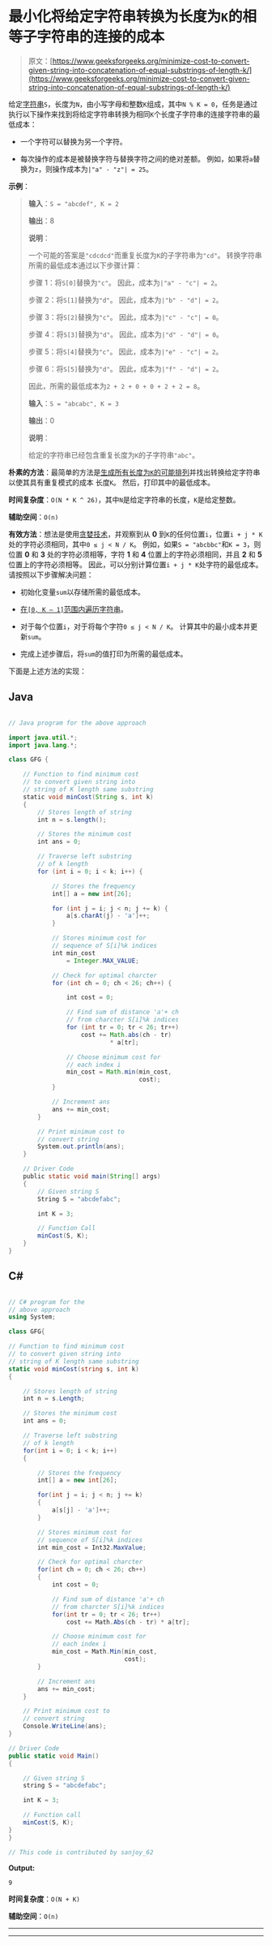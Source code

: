 # 最小化将给定字符串转换为长度为`K`的相等子字符串的连接的成本

> 原文：[https://www.geeksforgeeks.org/minimize-cost-to-convert-given-string-into-concatenation-of-equal-substrings-of-length-k/](https://www.geeksforgeeks.org/minimize-cost-to-convert-given-string-into-concatenation-of-equal-substrings-of-length-k/)

给定[字符串](https://www.geeksforgeeks.org/string-data-structure/)`S`，长度为`N`，由小写字母和整数`K`组成，其中`N % K = 0`，任务是通过执行以下操作来找到将给定字符串转换为相同`K`个长度子字符串的连接字符串的最低成本：

*   一个字符可以替换为另一个字符。

*   每次操作的成本是被替换字符与替换字符之间的绝对差额。 例如，如果将`a`替换为`z`，则操作成本为`|"a" - "z"| = 25`。

**示例**：

> **输入**：`S = "abcdef", K = 2`
>
> **输出**：8
>
> **说明**：
>
> 一个可能的答案是`"cdcdcd"`而重复长度为`K`的子字符串为`"cd"`。 转换字符串所需的最低成本通过以下步骤计算：
>
> 步骤 1：将`S[0]`替换为`"c"`。 因此，成本为`|"a" - "c"| = 2`。
>
> 步骤 2：将`S[1]`替换为`"d"`。 因此，成本为`|"b" - "d"| = 2`。
>
> 步骤 3：将`S[2]`替换为`"c"`。 因此，成本为`|"c" - "c"| = 0`。
>
> 步骤 4：将`S[3]`替换为`"d"`。 因此，成本为`|"d" - "d"| = 0`。
>
> 步骤 5：将`S[4]`替换为`"c"`。 因此，成本为`|"e" - "c"| = 2`。
>
> 步骤 6：将`S[5]`替换为`"d"`。 因此，成本为`|"f" - "d"| = 2`。
>
> 因此，所需的最低成本为`2 + 2 + 0 + 0 + 2 + 2 = 8`。
> 
> **输入**：`S = "abcabc", K = 3`
>
> **输出**：0
>
> **说明**：
>
> 给定的字符串已经包含重复长度为`K`的子字符串`"abc"`。

**朴素的方法**：最简单的方法是[生成所有长度为`K`的可能排列](https://www.geeksforgeeks.org/write-a-c-program-to-print-all-permutations-of-a-given-string/)并找出转换给定字符串以使其具有重复模式的成本 长度`K`。 然后，打印其中的最低成本。

**时间复杂度**：`O(N * K ^ 26)`，其中`N`是给定字符串的长度，`K`是给定整数。

**辅助空间**：`O(n)`

**有效方法**：想法是使用[贪婪技术](https://www.geeksforgeeks.org/greedy-algorithms/)，并观察到从 **0** 到`K`的任何位置`i`，位置`i + j * K`处的字符必须相同，其中`0 ≤ j < N / K`。 例如，如果`S = "abcbbc"`和`K = 3`，则位置 **0** 和 **3** 处的字符必须相等，字符 **1** 和 **4** 位置上的字符必须相同，并且 **2** 和 **5** 位置上的字符必须相等。 因此，可以分别计算位置`i + j * K`处字符的最低成本。 请按照以下步骤解决问题：

*   初始化变量`sum`以存储所需的最低成本。

*   [在`[0, K – 1]`范围内遍历字符串](https://www.geeksforgeeks.org/iterate-over-characters-of-a-string-in-python/)。

*   对于每个位置`i`，对于将每个字符`0 ≤ j < N / K`。 计算其中的最小成本并更新`sum`。

*   完成上述步骤后，将`sum`的值打印为所需的最低成本。

下面是上述方法的实现：

## Java

```java

// Java program for the above approach

import java.util.*;
import java.lang.*;

class GFG {

    // Function to find minimum cost
    // to convert given string into
    // string of K length same substring
    static void minCost(String s, int k)
    {
        // Stores length of string
        int n = s.length();

        // Stores the minimum cost
        int ans = 0;

        // Traverse left substring
        // of k length
        for (int i = 0; i < k; i++) {

            // Stores the frequency
            int[] a = new int[26];

            for (int j = i; j < n; j += k) {
                a[s.charAt(j) - 'a']++;
            }

            // Stores minimum cost for
            // sequence of S[i]%k indices
            int min_cost
                = Integer.MAX_VALUE;

            // Check for optimal charcter
            for (int ch = 0; ch < 26; ch++) {

                int cost = 0;

                // Find sum of distance 'a'+ ch
                // from charcter S[i]%k indices
                for (int tr = 0; tr < 26; tr++)
                    cost += Math.abs(ch - tr)
                            * a[tr];

                // Choose minimum cost for
                // each index i
                min_cost = Math.min(min_cost,
                                    cost);
            }

            // Increment ans
            ans += min_cost;
        }

        // Print minimum cost to
        // convert string
        System.out.println(ans);
    }

    // Driver Code
    public static void main(String[] args)
    {
        // Given string S
        String S = "abcdefabc";

        int K = 3;

        // Function Call
        minCost(S, K);
    }
}

```

## C#

```cs

// C# program for the 
// above approach
using System;

class GFG{

// Function to find minimum cost
// to convert given string into
// string of K length same substring
static void minCost(string s, int k)
{

    // Stores length of string
    int n = s.Length;

    // Stores the minimum cost
    int ans = 0;

    // Traverse left substring
    // of k length
    for(int i = 0; i < k; i++)
    {

        // Stores the frequency
        int[] a = new int[26];

        for(int j = i; j < n; j += k)
        {
            a[s[j] - 'a']++;
        }

        // Stores minimum cost for
        // sequence of S[i]%k indices
        int min_cost = Int32.MaxValue;

        // Check for optimal charcter
        for(int ch = 0; ch < 26; ch++)
        {
            int cost = 0;

            // Find sum of distance 'a'+ ch
            // from charcter S[i]%k indices
            for(int tr = 0; tr < 26; tr++)
                cost += Math.Abs(ch - tr) * a[tr];

            // Choose minimum cost for
            // each index i
            min_cost = Math.Min(min_cost,
                                cost);
        }

        // Increment ans
        ans += min_cost;
    }

    // Print minimum cost to
    // convert string
    Console.WriteLine(ans);
}

// Driver Code
public static void Main()
{

    // Given string S
    string S = "abcdefabc";

    int K = 3;

    // Function call
    minCost(S, K);
}
}

// This code is contributed by sanjoy_62

```

**Output:** 

```
9

```

**时间复杂度**：`O(N + K)`

**辅助空间**：`O(n)`



* * *

* * *



